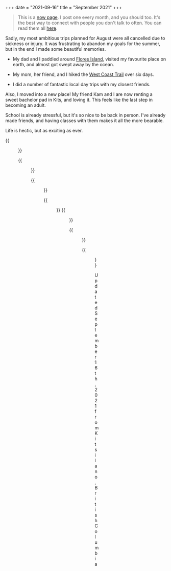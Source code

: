 +++
date = "2021-09-16"
title = "September 2021"
+++

> This is a [now page](https://sive.rs/now). I post one every month, and you should too. It's the best way to connect with people you don't talk to often. You can read them all [here](/now).
<!--more-->

Sadly, my most ambitious trips planned for August were all cancelled due to sickness or injury. It was frustrating to abandon my goals for the summer, but in the end I made some beautiful memories.

- My dad and I paddled around [Flores Island](/posts/tr-flores), visited my favourite place on earth, and almost got swept away by the ocean.

- My mom, her friend, and I hiked the [West Coast Trail](/posts/tr-wct) over six days.

- I did a number of fantastic local day trips with my closest friends.

Also, I moved into a new place! My friend Kam and I are now renting a sweet bachelor pad in Kits, and loving it. This feels like the last step in becoming an adult.

School is already stressful, but it's so nice to be back in person. I've already made friends, and having classes with them makes it all the more bearable.

Life is hectic, but as exciting as ever.

{{<figure src="2021-08-04_20-26-26_DSC02954_EDIT.jpg" caption="Evening paddle off the north coast of Vargas.">}}


{{<figure src="2021-08-14_15-37-09_IMG_1807.jpg" caption="Nothing makes me feel more alive than casual trad climbing.">}}

{{<figure src="2021-08-14_17-45-15_IMG_20210814_174515.jpg" caption="Watching the sunset after taking my friends Tobias, Eloise, and Simeon up their first Chief climb.">}}

{{<figure src="2021-08-23_10-49-43_DSCF1114_EDIT.jpg" caption="Lukas on our failed attempt on Welch.">}}
{{<figure src="2021-08-23_10-51-21_DSCF1123_EDIT.jpg" caption="Cloudwalking">}}

{{<figure src="2021-08-19_12-51-28_IMG_20210819_125128.jpg" caption="Solo mission on the Armchair traverse.">}}

{{<figure src="2021-08-28_20-22-01_DSCF1606_EDIT.jpg" caption="Sunset on the West Coast Trail">}}


Updated September 16th, 2021 from Kitsilano, British Columbia
